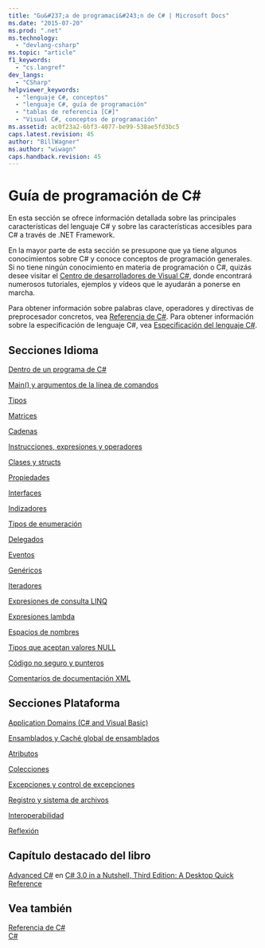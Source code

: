 ```yaml
---
title: "Gu&#237;a de programaci&#243;n de C# | Microsoft Docs"
ms.date: "2015-07-20"
ms.prod: ".net"
ms.technology: 
  - "devlang-csharp"
ms.topic: "article"
f1_keywords: 
  - "cs.langref"
dev_langs: 
  - "CSharp"
helpviewer_keywords: 
  - "lenguaje C#, conceptos"
  - "lenguaje C#, guía de programación"
  - "tablas de referencia [C#]"
  - "Visual C#, conceptos de programación"
ms.assetid: ac0f23a2-6bf3-4077-be99-538ae5fd3bc5
caps.latest.revision: 45
author: "BillWagner"
ms.author: "wiwagn"
caps.handback.revision: 45
---
```

# Gu&#237;a de programaci&#243;n de C# #
En esta sección se ofrece información detallada sobre las principales características del lenguaje C\# y sobre las características accesibles para C\# a través de .NET Framework.  
  
 En la mayor parte de esta sección se presupone que ya tiene algunos conocimientos sobre C\# y conoce conceptos de programación generales.  Si no tiene ningún conocimiento en materia de programación o C\#, quizás desee visitar el [Centro de desarrolladores de Visual C\#](http://go.microsoft.com/fwlink/?linkid=95125), donde encontrará numerosos tutoriales, ejemplos y vídeos que le ayudarán a ponerse en marcha.  
  
 Para obtener información sobre palabras clave, operadores y directivas de preprocesador concretos, vea [Referencia de C\#](../../csharp/language-reference/index.md).  Para obtener información sobre la especificación de lenguaje C\#, vea [Especificación del lenguaje C\#](../../csharp/language-reference/language-specification.md).  
  
## Secciones Idioma  
 [Dentro de un programa de C\#](../../csharp/programming-guide/inside-a-program/index.md)  
  
 [Main\(\) y argumentos de la línea de comandos](../../csharp/programming-guide/main-and-command-args/main-and-command-line-arguments.md)  
  
 [Tipos](../../csharp/programming-guide/types/index.md)  
  
 [Matrices](../../csharp/programming-guide/arrays/index.md)  
  
 [Cadenas](../../csharp/programming-guide/strings/index.md)  
  
 [Instrucciones, expresiones y operadores](../../csharp/programming-guide/statements-expressions-operators/index.md)  
  
 [Clases y structs](../../csharp/programming-guide/classes-and-structs/index.md)  
  
 [Propiedades](../../csharp/programming-guide/classes-and-structs/properties.md)  
  
 [Interfaces](../../csharp/programming-guide/interfaces/index.md)  
  
 [Indizadores](../../csharp/programming-guide/indexers/index.md)  
  
 [Tipos de enumeración](../../csharp/programming-guide/enumeration-types.md)  
  
 [Delegados](../../csharp/programming-guide/delegates/index.md)  
  
 [Eventos](../../csharp/programming-guide/events/index.md)  
  
 [Genéricos](../../csharp/programming-guide/generics/index.md)  
  
 [Iteradores](../Topic/Iterators%20\(C%23%20and%20Visual%20Basic\).md)  
  
 [Expresiones de consulta LINQ](../../csharp/programming-guide/linq-query-expressions/index.md)  
  
 [Expresiones lambda](../../csharp/programming-guide/statements-expressions-operators/lambda-expressions.md)  
  
 [Espacios de nombres](../../csharp/programming-guide/namespaces/index.md)  
  
 [Tipos que aceptan valores NULL](../../csharp/programming-guide/nullable-types/index.md)  
  
 [Código no seguro y punteros](../../csharp/programming-guide/unsafe-code-pointers/index.md)  
  
 [Comentarios de documentación XML](../../csharp/programming-guide/xmldoc/xml-documentation-comments.md)  
  
## Secciones Plataforma  
 [Application Domains \(C\# and Visual Basic\)](http://msdn.microsoft.com/es-es/1bc2939a-79db-4a4a-a677-4a2ce6de2b1e)  
  
 [Ensamblados y Caché global de ensamblados](../Topic/Assemblies%20and%20the%20Global%20Assembly%20Cache%20\(C%23%20and%20Visual%20Basic\).md)  
  
 [Atributos](../Topic/Attributes%20\(C%23%20and%20Visual%20Basic\).md)  
  
 [Colecciones](../Topic/Collections%20\(C%23%20and%20Visual%20Basic\).md)  
  
 [Excepciones y control de excepciones](../../csharp/programming-guide/exceptions/exceptions-and-exception-handling.md)  
  
 [Registro y sistema de archivos](../../csharp/programming-guide/file-system/file-system-and-the-registry.md)  
  
 [Interoperabilidad](../../csharp/programming-guide/interop/interoperability.md)  
  
 [Reflexión](../Topic/Reflection%20\(C%23%20and%20Visual%20Basic\).md)  
  
## Capítulo destacado del libro  
 [Advanced C\#](http://go.microsoft.com/fwlink/?LinkId=195407) en [C\# 3.0 in a Nutshell, Third Edition: A Desktop Quick Reference](http://go.microsoft.com/fwlink/?LinkId=195406)  
  
## Vea también  
 [Referencia de C\#](../../csharp/language-reference/index.md)   
 [C\#](../../csharp/csharp.md)